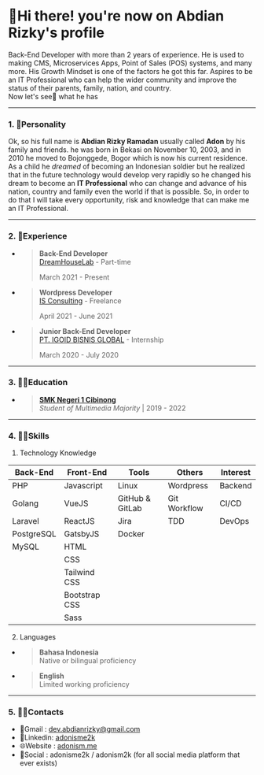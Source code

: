 # 👋Hi there! you're now on Abdian Rizky's profile

Back-End Developer with more than 2 years of experience. He is used to making CMS, Microservices Apps, Point of Sales (POS) systems, and many more. His Growth Mindset is one of the factors he got this far. Aspires to be an IT Professional who can help the wider community and improve the status of their parents, family, nation, and country. <br> Now let's see👀 what he has

---

### 1. 🧑Personality

Ok, so his full name is **Abdian Rizky Ramadan** usually called **Adon** by his family and friends. he was born in Bekasi on November 10, 2003, and in 2010 he moved to Bojonggede, Bogor which is now his current residence. As a child he _dreamed_ of becoming an Indonesian soldier but he realized that in the future technology would develop very rapidly so he changed his dream to become an **IT Professional** who can change and advance of his nation, country and family even the world if that is possible. So, in order to do that I will take every opportunity, risk and knowledge that can make me an IT Professional. 

---

### 2. 👔Experience
  - > **Back-End Developer** <br>
    > [DreamHouseLab](https://dreamhouselab.com/) - Part-time
    > 
    > March 2021 - Present

  - > **Wordpress Developer** <br>
    > [IS Consulting](https://isconsulting.co.id) - Freelance
    > 
    > April 2021 - June 2021

  - > **Junior Back-End Developer** <br>
    > [PT. IGOID BISNIS GLOBAL](https://www.igoid.co.id/) - Internship
    > 
    > March 2020 - July 2020

---

### 3. 👨‍🎓Education 

  - > **[SMK Negeri 1 Cibinong](https://smkn1cibinong.sch.id/main/)** <br>
    > _Student of Multimedia Majority_ | 2019 - 2022

---

### 4. 🤹‍♂️Skills

1. Technology Knowledge

| Back-End      | Front-End     | Tools             | Others       | Interest    |
|---------------|---------------|-------------------|--------------|-------------|
| PHP           | Javascript    | Linux             | Wordpress    | Backend     |
| Golang        | VueJS         | GitHub & GitLab   | Git Workflow | CI/CD       |
| Laravel       | ReactJS       | Jira              | TDD          | DevOps      |
| PostgreSQL    | GatsbyJS      | Docker            |              |             |
| MySQL         | HTML          |                   |              |             |
|               | CSS           |                   |              |             |
|               | Tailwind CSS  |                   |              |             |
|               | Bootstrap CSS |                   |              |             |
|               | Sass          |                   |              |             |

2. Languages
  - > **Bahasa Indonesia** <br>
    > Native or bilingual proficiency 
  
  - > **English** <br>
    > Limited working proficiency

---

### 5. 🕵️‍♂️Contacts
- 📧Gmail   : dev.abdianrizky@gmail.com
- 🔗Linkedin: [adonisme2k](https://www.linkedin.com/in/adonisme2k/)
- 🌐Website : [adonism.me](https://adonism.me)
- 🤳Social  : adonisme2k / adonism2k (for all social media platform that ever exists)
